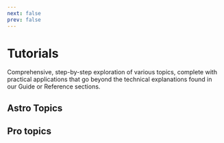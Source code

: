 ```yaml
---
next: false
prev: false
---
```

# Tutorials

Comprehensive, step-by-step exploration of various topics, complete with practical applications that go beyond the technical explanations found in our Guide or Reference sections.

<AposTwoColumns>
  <template #leftColumn>
    <AposCtaButton
    detail-heading="Series"
    title="ApostropheCMS A-Z: Building Your Site from Scratch"
    content="Dive into ApostropheCMS with a hands-on tutorial series. We'll guide you step-by-step through crafting your first website, exploring fundamental concepts and practical implementations."
    url="/tutorials/introduction.html"
    />
  </template>
  <template #rightColumn>
    <AposCtaButton
      detail-heading="Tutorial"
      title="From HTML to ApostropheCMS"
      content="This tutorial will walk through the conversion of a pre-made HTML template for use in an ApostropheCMS project."
      url="/tutorials/html-conversion.html"
    />
  </template>
</AposTwoColumns>
<AposTwoColumns>
  <template #leftColumn>
    <AposCtaButton
      detail-heading="Tutorial"
      title="Crafting Custom Schema Fields in ApostropheCMS"
      content="This tutorial guides you through leveraging existing fields to build unique, user-friendly content structures, enhancing your CMS's flexibility and functionality."
      url="/tutorials/reusing-standard-fields.html"
    />
  </template>
  <template #rightColumn>
    <AposCtaButton
      detail-heading="Tutorial"
      title="Navigating Success: Building Menus in ApostropheCMS"
      content="Apostrophe provides multiple ways to construct navigation menus for your site. This tutorial will cover several practical approaches."
      url="/tutorials/navigation.html"
    />
  </template>
</AposTwoColumns>
<AposTwoColumns>
  <template #leftColumn>
    <AposCtaButton
      detail-heading="Series"
      title="Creating rich text extensions"
      content="The Apostrophe rich-text-widget can be extended to give your editor new functionality. This series provides several examples to kickstart your customization."
      url="/tutorials/introduction-to-rich-text-extensions.html"
    />
  </template>
  <template #rightColumn>
    <AposCtaButton
      detail-heading="Tutorial"
      title="Harnessing dynamic routing in ApostropheCMS"
      content="Discover how to dynamically route and display content using the `dispatch()` and `dispatchAll()` methods, offering a flexible solution for both API and local data sources."
      url="/tutorials/dynamic-routing.html"
    />
  </template>
</AposTwoColumns>
<AposTwoColumns>
  <template #leftColumn>
    <AposCtaButton
      detail-heading="Tutorial"
      title="Using JSX in Apostrophe"
      content="The Apostrophe Webpack build can easily be extended to include additional files. In this tutorial, we will add a weather widget powered by JSX and React to our ApostropheCMS project."
      url="/tutorials/using-jsx-in-apostrophe.html"
    />
  </template>
  <template #rightColumn>
    <AposCtaButton
      detail-heading="Tutorial"
      title="Admin Bar Best Practices"
      content="Learn how to configure an intuitive admin bar that improves content manager workflows. This guide covers logical grouping, custom actions, and visibility control to create a more efficient CMS interface."
      url="/tutorials/admin-bar-best-practices.html"
    />
  </template>
</AposTwoColumns>

## Astro Topics
<AposTwoColumns>
<template #leftColumn>
    <AposCtaButton
      detail-heading="Astro"
      title="ApostropheCMS and Astro"
      content="ApostropheCMS and Astro work seamlessly together through the `apostrophe-astro` extension. Learn who this integration is for and what makes it a powerful choice for building modern websites."
      url="/tutorials/astro/apostrophecms-and-astro.html"
    />
  </template>
  <template #rightColumn>
    <AposCtaButton
      detail-heading="Astro"
      title="Introducing the Apollo Theme"
      content="This tutorial will walk through the Apollo theme that provides the perfect starting point for your hybrid project."
      url="/tutorials/astro/introducing-apollo.html"
    />
  </template>
</AposTwoColumns>
<AposTwoColumns>
<template #leftColumn>
    <AposCtaButton
      detail-heading="Astro"
      title="Creating Pages"
      content="ApostropheCMS and Astro handle page routing and content through a unified dynamic route system. Learn how to structure your pages, work with slots, and create custom page templates for your site."
      url="/tutorials/astro/creating-pages.html"
    />
  </template>
  <template #rightColumn>
    <AposCtaButton
      detail-heading="Astro"
      title="Creating Widgets"
      content="Widgets are the building blocks for your site's content areas. Learn how to create widgets that handle nested content, dynamic layouts, and client-side interactivity in your ApostropheCMS + Astro project."
      url="/tutorials/astro/creating-widgets.html"
    />
  </template>
</AposTwoColumns>
<AposTwoColumns>
<template #leftColumn>
    <AposCtaButton
      detail-heading="Astro"
      title="Creating Pieces"
      content="Pieces manage collections of reusable content like articles or team members. Learn how to create, organize, and display piece content throughout your ApostropheCMS + Astro site."
      url="/tutorials/astro/creating-pieces.html"
    />
  </template>
  <template #rightColumn>
    <AposCtaButton
      detail-heading="Astro"
      title="Deploying ApostropheCMS-Astro Projects"
      content="Make your ApostropheCMS + Astro project public. Learn deployment options, environment configuration, and hosting best practices for your integrated application."
      url="/tutorials/astro/deploying-hybrid-projects.html"
    />
  </template>
</AposTwoColumns>

## Pro topics
<AposTwoColumns>
  <template #leftColumn>
    <AposCtaButton
      detail-heading="Pro"
      title="Setting up the Advanced Permission Pro extension"
      content="The Advanced Permission extension gives you more granular control over permissions. This tutorial will walk you through adding the extension to your project and customizing it for your needs."
      url="/tutorials/setting-up-the-advanced-permission-pro-extension.html"
    />
  </template>
</AposTwoColumns>